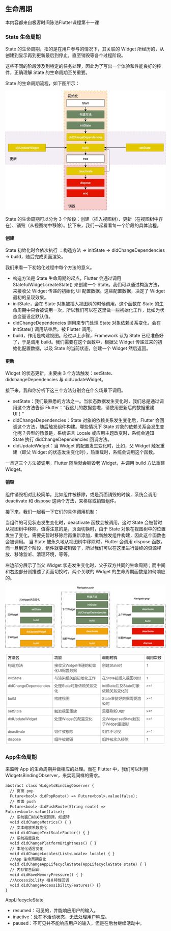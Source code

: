 ## 生命周期

本内容都来自极客时间陈浩Flutter课程第十一课

### State 生命周期

State 的生命周期，指的是在用户参与的情况下，其关联的 Widget 所经历的，从创建到显示再到更新最后到停止，直至销毁等各个过程阶段。

这些不同的阶段涉及到特定的任务处理，因此为了写出一个体验和性能良好的控件，正确理解 State 的生命周期至关重要。

State 的生命周期流程，如下图所示：

![State生命周期图](images/widget生命周期.jpg)

State 的生命周期可以分为 3 个阶段：创建（插入视图树）、更新（在视图树中存在）、销毁（从视图树中移除）。接下来，我们一起看看每一个阶段的具体流程。

#### 创建
State 初始化时会依次执行 ：构造方法 -> initState -> didChangeDependencies -> build，随后完成页面渲染。

我们来看一下初始化过程中每个方法的意义。

* 构造方法是 State 生命周期的起点，Flutter 会通过调用 StatefulWidget.createState() 来创建一个 State。我们可以通过构造方法，来接收父 Widget 传递的初始化 UI 配置数据。这些配置数据，决定了 Widget 最初的呈现效果。
* initState，会在 State 对象被插入视图树的时候调用。这个函数在 State 的生命周期中只会被调用一次，所以我们可以在这里做一些初始化工作，比如为状态变量设定默认值。
* didChangeDependencies 则用来专门处理 State 对象依赖关系变化，会在 initState() 调用结束后，被 Flutter 调用。
* build，作用是构建视图。经过以上步骤，Framework 认为 State 已经准备好了，于是调用 build。我们需要在这个函数中，根据父 Widget 传递过来的初始化配置数据，以及 State 的当前状态，创建一个 Widget 然后返回。

#### 更新
Widget 的状态更新，主要由 3 个方法触发：setState、didchangeDependencies 与 didUpdateWidget。

接下来，我和你分析下这三个方法分别会在什么场景下调用。

* setState：我们最熟悉的方法之一。当状态数据发生变化时，我们总是通过调用这个方法告诉 Flutter：“我这儿的数据变啦，请使用更新后的数据重建 UI！”
* didChangeDependencies：State 对象的依赖关系发生变化后，Flutter 会回调这个方法，随后触发组件构建。哪些情况下 State 对象的依赖关系会发生变化呢？典型的场景是，系统语言 Locale 或应用主题改变时，系统会通知 State 执行 didChangeDependencies 回调方法。
* didUpdateWidget：当 Widget 的配置发生变化时，比如，父 Widget 触发重建（即父 Widget 的状态发生变化时），热重载时，系统会调用这个函数。
  
一旦这三个方法被调用，Flutter 随后就会销毁老 Widget，并调用 build 方法重建 Widget。

#### 销毁
组件销毁相对比较简单。比如组件被移除，或是页面销毁的时候，系统会调用 deactivate 和 dispose 这两个方法，来移除或销毁组件。

接下来，我们一起看一下它们的具体调用机制：

当组件的可见状态发生变化时，deactivate 函数会被调用，这时 State 会被暂时从视图树中移除。值得注意的是，页面切换时，由于 State 对象在视图树中的位置发生了变化，需要先暂时移除后再重新添加，重新触发组件构建，因此这个函数也会被调用。
当 State 被永久地从视图树中移除时，Flutter 会调用 dispose 函数。而一旦到这个阶段，组件就要被销毁了，所以我们可以在这里进行最终的资源释放、移除监听、清理环境，等等。

左边部分展示了当父 Widget 状态发生变化时，父子双方共同的生命周期；而中间和右边部分则描述了页面切换时，两个关联的 Widget 的生命周期函数是如何响应的。


![几种常见场景下 State 生命周期图](images/2.png)

![State生命周期中的方法调用对比](images/1.png)

### App生命周期

来监听 App 的生命周期并做相应的处理。而在 Flutter 中，我们可以利用WidgetsBindingObserver，来实现同样的需求。

	abstract class WidgetsBindingObserver {
	  // 页面 pop
	  Future<bool> didPopRoute() => Future<bool>.value(false);
	  // 页面 push
	  Future<bool> didPushRoute(String route) => Future<bool>.value(false);
	  // 系统窗口相关改变回调，如旋转
	  void didChangeMetrics() { }
	  // 文本缩放系数变化
	  void didChangeTextScaleFactor() { }
	  // 系统亮度变化
	  void didChangePlatformBrightness() { }
	  // 本地化语言变化
	  void didChangeLocales(List<Locale> locale) { }
	  //App 生命周期变化
	  void didChangeAppLifecycleState(AppLifecycleState state) { }
	  // 内存警告回调
	  void didHaveMemoryPressure() { }
	  //Accessibility 相关特性回调
	  void didChangeAccessibilityFeatures() {}
	}
	
AppLifecycleState

* resumed：可见的，并能响应用户的输入。
* inactive：处在不活动状态，无法处理用户响应。
* paused：不可见并不能响应用户的输入，但是在后台继续活动中。


